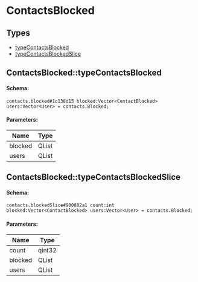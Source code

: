 # ContactsBlocked

## Types

* [typeContactsBlocked](#contactsblockedtypecontactsblocked)
* [typeContactsBlockedSlice](#contactsblockedtypecontactsblockedslice)

## ContactsBlocked::typeContactsBlocked

#### Schema:

`contacts.blocked#1c138d15 blocked:Vector<ContactBlocked> users:Vector<User> = contacts.Blocked;`

#### Parameters:

|Name|Type|
|----|----|
|blocked|QList<ContactBlocked>|
|users|QList<User>|

## ContactsBlocked::typeContactsBlockedSlice

#### Schema:

`contacts.blockedSlice#900802a1 count:int blocked:Vector<ContactBlocked> users:Vector<User> = contacts.Blocked;`

#### Parameters:

|Name|Type|
|----|----|
|count|qint32|
|blocked|QList<ContactBlocked>|
|users|QList<User>|

